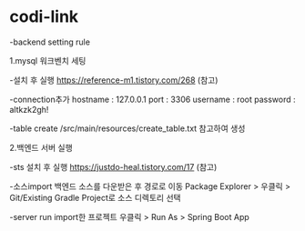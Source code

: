 # codi-link

-backend setting rule

1.mysql 워크벤치 세팅

-설치 후 실행
https://reference-m1.tistory.com/268 (참고)

-connection추가
hostname : 127.0.0.1
port : 3306
username : root
password : altkzk2gh!

-table create
/src/main/resources/create_table.txt 참고하여 생성


2.백엔드 서버 실행

-sts 설치 후 실행
https://justdo-heal.tistory.com/17 (참고)

-소스import
백엔드 소스를 다운받은 후 경로로 이동
Package Explorer > 우클릭 > Git/Existing Gradle Project로 소스 디렉토리 선택

-server run
import한 프로젝트 우클릭 > Run As > Spring Boot App
